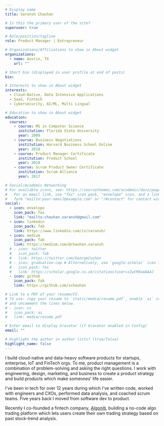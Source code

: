 ```yaml
---
# Display name
title: Saransh Chauhan

# Is this the primary user of the site?
superuser: true

# Role/position/tagline
role: Product Manager | Entrepreneur

# Organizations/Affiliations to show in About widget
organizations:
  - name: Austin, TX
    url: ""

# Short bio (displayed in user profile at end of posts)
bio:

# Interests to show in About widget
interests:
  - Cloud-Native, Data Intensive Applications
  - SaaS, Fintech
  - Cybersecurity, AI/ML, Multi Lingual

# Education to show in About widget
education:
  courses:
    - course: MS in Computer Science
      institution: Florida State University
      year: 2009
    - course: Business Negotiations
      institution: Harvard Business School Online
      year: 2018
    - course: Product Manager Certificate
      institution: Product School
      year: 2018
    - course: Scrum Product Owner Certificate
      institution: Scrum Alliance
      year: 2017

# Social/Academic Networking
# For available icons, see: https://sourcethemes.com/academic/docs/page-builder/#icons
#   For an email link, use "fas" icon pack, "envelope" icon, and a link in the
#   form "mailto:your-email@example.com" or "/#contact" for contact widget.
social:
  - icon: envelope
    icon_pack: fas
    link: "mailto:chauhan.saransh@gmail.com"
  - icon: linkedin
    icon_pack: fab
    link: https://www.linkedin.com/in/saransh/
  - icon: medium
    icon_pack: fab
    link: https://medium.com/@chauhan.saransh
  # - icon: twitter
  #   icon_pack: fab
  #   link: https://twitter.com/GeorgeCushen
  # - icon: graduation-cap # Alternatively, use `google-scholar` icon from `ai` icon pack
  #   icon_pack: fas
  #   link: https://scholar.google.co.uk/citations?user=sIwtMXoAAAAJ
  - icon: github
    icon_pack: fab
    link: https://github.com/schauhan

# Link to a PDF of your resume/CV.
# To use: copy your resume to `static/media/resume.pdf`, enable `ai` icons in `params.toml`,
# and uncomment the lines below.
# - icon: cv
#   icon_pack: ai
#   link: media/resume.pdf

# Enter email to display Gravatar (if Gravatar enabled in Config)
email: ""

# Highlight the author in author lists? (true/false)
highlight_name: false
---
```


I build cloud-native and data-heavy software products for startups, enterprise, IoT and FinTech orgs. To me, product management is a combination of problem-solving and asking the right questions. I work with engineering, design, marketing, and business to create a product strategy and build products which make someones' life easier.

I've been in tech for over 12 years during which I've written code, worked with engineers and CXOs, performed data analysis, and coached scrum teams. Five years back I moved from software dev to product.

Recently I co-founded a fintech company, [Algoniti](https://www.algoniti.com/), building a no-code algo trading platform which lets users create their own trading strategy based on past stock-trend analysis.
